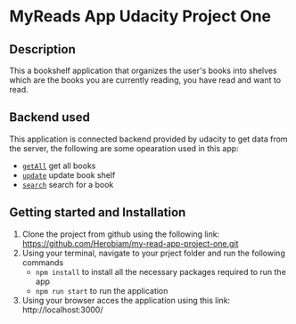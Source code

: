 # MyReads App Udacity Project One

## Description

This a bookshelf application that organizes the user's books into shelves which are the books you are currently reading, you have read and want to read.

## Backend used

This application is connected backend provided by udacity to get data from the server, the following are some opearation used in this app:

- [`getAll`](#getall) get all books
- [`update`](#update) update book shelf
- [`search`](#search) search for a book



## Getting started and Installation

1. Clone the project from github using the following link: https://github.com/Herobiam/my-read-app-project-one.git
2. Using your terminal, navigate to your prject folder and run the following commands
      - `npm install` to install all the necessary packages required to run the app
      - `npm run start` to run the application
3. Using your browser acces the application using this link: http://localhost:3000/